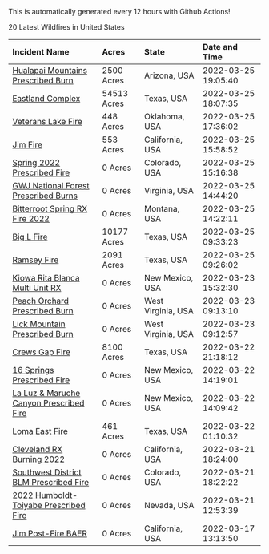 This is automatically generated every 12 hours with Github Actions!

20 Latest Wildfires in United States

 | Incident Name | Acres | State | Date and Time |
|:---|:---|:---|:---|
| [Hualapai Mountains Prescribed Burn ](https://inciweb.nwcg.gov/incident/8028/) | 2500 Acres | Arizona, USA | 2022-03-25 19:05:40 |
| [Eastland Complex](https://inciweb.nwcg.gov/incident/8010/) | 54513 Acres | Texas, USA | 2022-03-25 18:07:35 |
| [Veterans Lake Fire](https://inciweb.nwcg.gov/incident/8023/) | 448 Acres | Oklahoma, USA | 2022-03-25 17:36:02 |
| [Jim Fire](https://inciweb.nwcg.gov/incident/7987/) | 553 Acres | California, USA | 2022-03-25 15:58:52 |
| [Spring 2022 Prescribed Fire](https://inciweb.nwcg.gov/incident/7992/) | 0 Acres | Colorado, USA | 2022-03-25 15:16:38 |
| [GWJ National Forest Prescribed Burns](https://inciweb.nwcg.gov/incident/7945/) | 0 Acres | Virginia, USA | 2022-03-25 14:44:20 |
| [Bitterroot Spring RX Fire 2022](https://inciweb.nwcg.gov/incident/8024/) | 0 Acres | Montana, USA | 2022-03-25 14:22:11 |
| [Big L Fire](https://inciweb.nwcg.gov/incident/8016/) | 10177 Acres | Texas, USA | 2022-03-25 09:33:23 |
| [Ramsey Fire](https://inciweb.nwcg.gov/incident/8020/) | 2091 Acres | Texas, USA | 2022-03-25 09:26:02 |
| [Kiowa Rita Blanca Multi Unit RX](https://inciweb.nwcg.gov/incident/8029/) | 0 Acres | New Mexico, USA | 2022-03-23 15:32:30 |
| [Peach Orchard Prescribed Burn](https://inciweb.nwcg.gov/incident/8021/) | 0 Acres | West Virginia, USA | 2022-03-23 09:13:10 |
| [Lick Mountain Prescribed Burn](https://inciweb.nwcg.gov/incident/8022/) | 0 Acres | West Virginia, USA | 2022-03-23 09:12:57 |
| [Crews Gap Fire](https://inciweb.nwcg.gov/incident/7997/) | 8100 Acres | Texas, USA | 2022-03-22 21:18:12 |
| [16 Springs Prescribed Fire ](https://inciweb.nwcg.gov/incident/8027/) | 0 Acres | New Mexico, USA | 2022-03-22 14:19:01 |
| [La Luz & Maruche Canyon Prescribed Fire](https://inciweb.nwcg.gov/incident/8026/) | 0 Acres | New Mexico, USA | 2022-03-22 14:09:42 |
| [Loma East Fire](https://inciweb.nwcg.gov/incident/8025/) | 461 Acres | Texas, USA | 2022-03-22 01:10:32 |
| [Cleveland RX Burning 2022](https://inciweb.nwcg.gov/incident/7317/) | 0 Acres | California, USA | 2022-03-21 18:24:00 |
| [Southwest District BLM Prescribed Fire ](https://inciweb.nwcg.gov/incident/7852/) | 0 Acres | Colorado, USA | 2022-03-21 18:22:22 |
| [2022 Humboldt-Toiyabe Prescribed Fire](https://inciweb.nwcg.gov/incident/7310/) | 0 Acres | Nevada, USA | 2022-03-21 12:53:39 |
| [Jim Post-Fire BAER](https://inciweb.nwcg.gov/incident/8000/) | 0 Acres | California, USA | 2022-03-17 13:13:50 |
